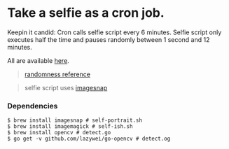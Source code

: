 # Take a selfie as a cron job.
Keepin it candid:
Cron calls selfie script every 6 minutes.
Selfie script only executes half the time and pauses randomly between 1 second and 12 minutes.

All are available [here](http://isaacardis.com/selfies/?C=M;O=D).

> [randomness reference](http://www.nightbluefruit.com/blog/2009/03/run-a-cron-job-at-multiple-random-times/)

> selfie script uses [imagesnap](http://iharder.sourceforge.net/current/macosx/imagesnap/)

### Dependencies
```shell
$ brew install imagesnap # self-portrait.sh
$ brew install imagemagick # self-ish.sh
$ brew install opencv # detect.go
$ go get -v github.com/lazywei/go-opencv # detect.og
```
